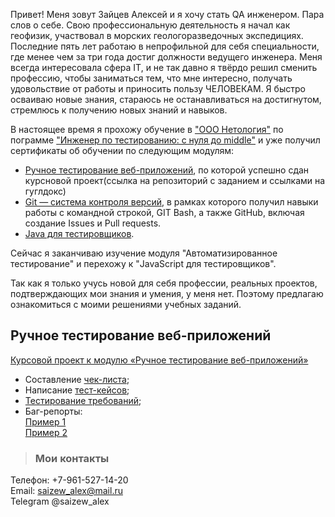 Привет! 
Меня зовут Зайцев Алексей и я хочу стать QA инженером.
Пара слов о себе.
Свою профессиональную деятельность я начал как геофизик, участвовал в морских геологоразведочных экспедициях. Последние пять лет работаю в непрофильной для себя специальности, где менее чем за три года достиг должности ведущего инженера.
Меня всегда интересовала сфера IT, и не так давно я твёрдо решил сменить профессию, чтобы заниматься тем, что мне интересно, получать удовольствие от работы и приносить пользу ЧЕЛОВЕКАМ.
Я быстро осваиваю новые знания, стараюсь не останавливаться на достигнутом, стремлюсь к получению новых знаний и навыков.

В настоящее время я прохожу обучение в ["ООО Нетология"](https://netology.ru/) по пограмме ["Инженер по тестированию: с нуля до middle"](https://netology.ru/programs/qa-middle) и уже получил сертификаты об обучении по следующим модулям:
* [Ручное тестирование веб-приложений](data/Manual%20testing%20certificate.pdf), по которой успешно сдан курсновой проект(ссылка на репозиторий с заданием и ссылками на гуглдокс)
* [Git — система контроля версий](data/GIT%20certificate.pdf), в рамках которого получил навыки работы с командной строкой, GIT Bash, а также GitHub, включая создание Issues и Pull requests.
* [Java для тестировщиков](data/Java%20certificate.pdf).

Сейчас я заканчиваю изучение модуля "Автоматизированное тестирование" и перехожу к "JavaScript для тестировщиков".

Так как я только учусь новой для себя профессии, реальных проектов, подтверждающих мои знания и умения, у меня нет.
Поэтому предлагаю ознакомиться с моими решениями учебных заданий.

## Ручное тестирование веб-приложений

 [Курсовой проект к модулю «Ручное тестирование веб-приложений»](https://github.com/netology-code/iqa-diplom/blob/main/README.md)
 * Составление [чек-листа](https://docs.google.com/spreadsheets/d/1sRCRPhDzVEm02fiHFJuZSPrBVsxFlk40SeHr2Xj7CEg/edit#gid=946475606);
 * Написание [тест-кейсов](https://docs.google.com/spreadsheets/d/18yU_uTFBRa-BrMa937tcK2uGPb-iIVuo6VoHjBns_5U/edit#gid=1187853437);
 * [Тестирование требований](https://docs.google.com/document/d/1-G2UCShClrP5A49xLSlx5bJpaE5ly-Gqcex83imxq0A/edit);
 * Баг-репорты:  
    [Пример 1](https://docs.google.com/spreadsheets/d/1fVF-EfQKofSlPEWOm5YTeFwVNA_zHAdwjOOhmlJWoug/edit#gid=372290302)  
    [Пример 2](https://docs.google.com/spreadsheets/d/1RH3r0rKdRUcNemDcEMm2BiGOoQBTHK_D0RR0p3xRRqA/edit#gid=0)



 
> ### Мои контакты
Телефон: +7-961-527-14-20  
Email: saizew_alex@mail.ru  
Telegram @saizew_alex